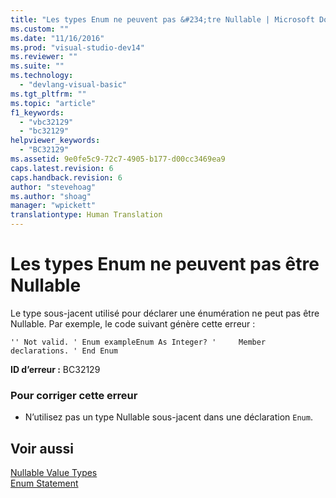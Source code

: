 ```yaml
---
title: "Les types Enum ne peuvent pas &#234;tre Nullable | Microsoft Docs"
ms.custom: ""
ms.date: "11/16/2016"
ms.prod: "visual-studio-dev14"
ms.reviewer: ""
ms.suite: ""
ms.technology: 
  - "devlang-visual-basic"
ms.tgt_pltfrm: ""
ms.topic: "article"
f1_keywords: 
  - "vbc32129"
  - "bc32129"
helpviewer_keywords: 
  - "BC32129"
ms.assetid: 9e0fe5c9-72c7-4905-b177-d00cc3469ea9
caps.latest.revision: 6
caps.handback.revision: 6
author: "stevehoag"
ms.author: "shoag"
manager: "wpickett"
translationtype: Human Translation
---
```

# Les types Enum ne peuvent pas &#234;tre Nullable
Le type sous\-jacent utilisé pour déclarer une énumération ne peut pas être Nullable. Par exemple, le code suivant génère cette erreur :  
  
```vb#  
'' Not valid. ' Enum exampleEnum As Integer? '     Member declarations. ' End Enum  
```  
  
 **ID d’erreur :** BC32129  
  
### Pour corriger cette erreur  
  
-   N’utilisez pas un type Nullable sous\-jacent dans une déclaration `Enum`.  
  
## Voir aussi  
 [Nullable Value Types](../../visual-basic/programming-guide/language-features/data-types/nullable-value-types.md)   
 [Enum Statement](../../visual-basic/language-reference/statements/enum-statement.md)